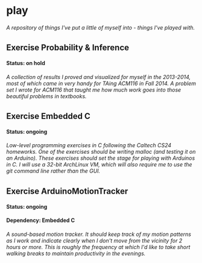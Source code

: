 # play
###### A repository of things I've put a little of myself into - things I've played with.

## Exercise Probability & Inference
#### Status: on hold
###### A collection of results I proved and visualized for myself in the 2013-2014, most of which came in very handy for TAing ACM116 in Fall 2014. A problem set I wrote for ACM116 that taught me how much work goes into those beautiful problems in textbooks.

## Exercise Embedded C 
#### Status: ongoing
###### Low-level programming exercises in C following the Caltech CS24 homeworks. One of the exercises should be writing malloc (and testing it on an Arduino). These exercises should set the stage for playing with Arduinos in C. I will use a 32-bit ArchLinux VM, which will also require me to use the git command line rather than the GUI. 

## Exercise ArduinoMotionTracker
#### Status: ongoing
#### Dependency: Embedded C
######   A sound-based motion tracker. It should keep track of my motion patterns as I work and indicate clearly when I don't move from the vicinity for 2 hours or more. This is roughly the frequency at which I'd like to take short walking breaks to maintain productivity in the evenings.

